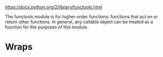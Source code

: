 https://docs.python.org/2/library/functools.html

The functools module is for higher-order functions: functions that act on or return other functions. In general, any callable object can be treated as a function for the purposes of this module.


# Wraps
